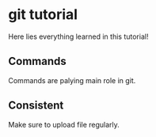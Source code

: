 # git tutorial
Here lies everything learned in this tutorial!

## Commands
Commands are palying main role in git.

## Consistent
Make sure to upload file regularly.
